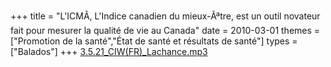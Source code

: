 +++
title = "L'ICMÃ, L'Indice canadien du mieux-Ãªtre, est un outil novateur fait pour mesurer la qualité de vie au Canada"
date = 2010-03-01
themes = ["Promotion de la santé","État de santé et résultats de santé"]
types = ["Balados"]
+++
[3.5.21_CIW(FR)_Lachance.mp3](/files/3.5.21_CIW(FR)_Lachance.mp3)
